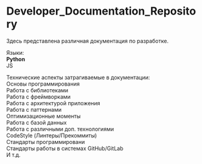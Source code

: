 # Developer_Documentation_Repository
Здесь представлена различная документация по разработке.

Языки:<br>
<b>Python</b><br>
JS

Технические аспекты затрагиваемые в документации:<br>
Основы программирования<br>
Работа с библиотеками<br>
Работа с фреймворками<br>
Работа с архитектурой приложения<br>
Работа с паттернами<br>
Оптимизационные моменты<br>
Работа с базой данных<br>
Работа с различными доп. технологиями<br>
CodeStyle (Линтеры/Прекоммиты)<br>
Стандарты программировани<br>
Стандарты работы в системах GitHub/GitLab<br>
И т.д.<br>
